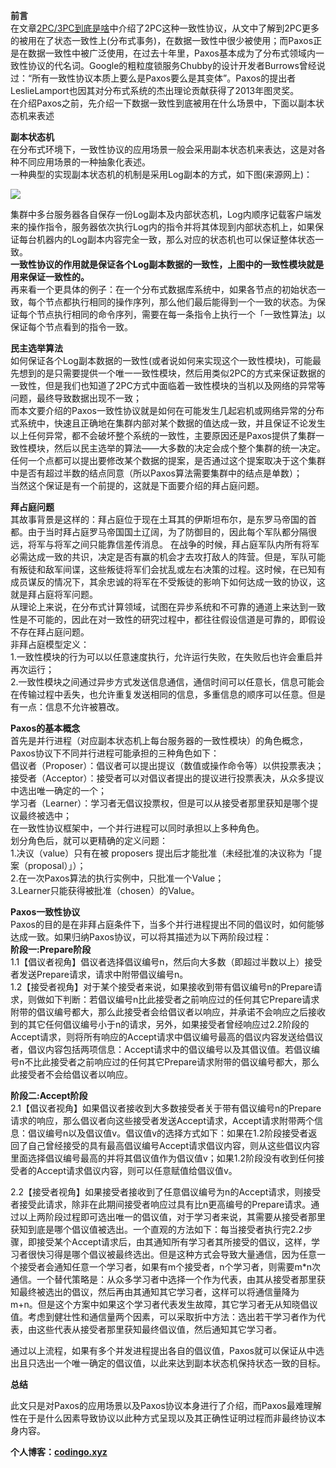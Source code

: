 ﻿**前言**  
在文章[2PC/3PC到底是啥](https://my.oschina.net/OutOfMemory/blog/801096)中介绍了2PC这种一致性协议，从文中了解到2PC更多的被用在了状态一致性上(分布式事务)，在数据一致性中很少被使用；而Paxos正是在数据一致性中被广泛使用，在过去十年里，Paxos基本成为了分布式领域内一致性协议的代名词。Google的粗粒度锁服务Chubby的设计开发者Burrows曾经说过：“所有一致性协议本质上要么是Paxos要么是其变体”。Paxos的提出者LeslieLamport也因其对分布式系统的杰出理论贡献获得了2013年图灵奖。  
在介绍Paxos之前，先介绍一下数据一致性到底被用在什么场景中，下面以副本状态机来表述

**副本状态机**  
在分布式环境下，一致性协议的应用场景一般会采用副本状态机来表达，这是对各种不同应用场景的一种抽象化表述。  
一种典型的实现副本状态机的机制是采用Log副本的方式，如下图(来源网上)：

![](https://static.oschina.net/uploads/space/2016/1217/161601_jKl0_159239.png)

集群中多台服务器各自保存一份Log副本及内部状态机，Log内顺序记载客户端发来的操作指令，服务器依次执行Log内的指令并将其体现到内部状态机上，如果保证每台机器内的Log副本内容完全一致，那么对应的状态机也可以保证整体状态一致。  
**一致性协议的作用就是保证各个Log副本数据的一致性，上图中的一致性模块就是用来保证一致性的。**  
再来看一个更具体的例子：在一个分布式数据库系统中，如果各节点的初始状态一致，每个节点都执行相同的操作序列，那么他们最后能得到一个一致的状态。为保证每个节点执行相同的命令序列，需要在每一条指令上执行一个「一致性算法」以保证每个节点看到的指令一致。

**民主选举算法**  
如何保证各个Log副本数据的一致性(或者说如何来实现这个一致性模块)，可能最先想到的是只需要提供一个唯一一致性模块，然后用类似2PC的方式来保证数据的一致性，但是我们也知道了2PC方式中面临着一致性模块的当机以及网络的异常等问题，最终导致数据出现不一致；  
而本文要介绍的Paxos一致性协议就是如何在可能发生几起宕机或网络异常的分布式系统中，快速且正确地在集群内部对某个数据的值达成一致，并且保证不论发生以上任何异常，都不会破坏整个系统的一致性，主要原因还是Paxos提供了集群一致性模块，然后以民主选举的算法——大多数的决定会成个整个集群的统一决定。任何一个点都可以提出要修改某个数据的提案，是否通过这个提案取决于这个集群中是否有超过半数的结点同意（所以Paxos算法需要集群中的结点是单数）；  
当然这个保证是有一个前提的，这就是下面要介绍的拜占庭问题。

**拜占庭问题**  
其故事背景是这样的：拜占庭位于现在土耳其的伊斯坦布尔，是东罗马帝国的首都。由于当时拜占庭罗马帝国国土辽阔，为了防御目的，因此每个军队都分隔很远，将军与将军之间只能靠信差传消息。 在战争的时候，拜占庭军队内所有将军必需达成一致的共识，决定是否有赢的机会才去攻打敌人的阵营。但是，军队可能有叛徒和敌军间谍，这些叛徒将军们会扰乱或左右决策的过程。这时候，在已知有成员谋反的情况下，其余忠诚的将军在不受叛徒的影响下如何达成一致的协议，这就是拜占庭将军问题。  
从理论上来说，在分布式计算领域，试图在异步系统和不可靠的通道上来达到一致性是不可能的，因此在对一致性的研究过程中，都往往假设信道是可靠的，即假设不存在拜占庭问题。  
非拜占庭模型定义：  
1.一致性模块的行为可以以任意速度执行，允许运行失败，在失败后也许会重启并再次运行；  
2.一致性模块之间通过异步方式发送信息通信，通信时间可以任意长，信息可能会在传输过程中丢失，也允许重复发送相同的信息，多重信息的顺序可以任意。但是有一点：信息不允许被篡改。

**Paxos的基本概念**  
首先是并行进程（对应副本状态机上每台服务器的一致性模块）的角色概念，Paxos协议下不同并行进程可能承担的三种角色如下：  
倡议者（Proposer）：倡议者可以提出提议（数值或操作命令等）以供投票表决；  
接受者（Acceptor）：接受者可以对倡议者提出的提议进行投票表决，从众多提议中选出唯一确定的一个；  
学习者（Learner）：学习者无倡议投票权，但是可以从接受者那里获知是哪个提议最终被选中；  
在一致性协议框架中，一个并行进程可以同时承担以上多种角色。  
划分角色后，就可以更精确的定义问题：  
1.决议（value）只有在被 proposers 提出后才能批准（未经批准的决议称为「提案（proposal）」）；  
2.在一次Paxos算法的执行实例中，只批准一个Value；  
3.Learner只能获得被批准（chosen）的Value。

**Paxos一致性协议**  
Paxos的目的是在非拜占庭条件下，当多个并行进程提出不同的倡议时，如何能够达成一致。如果归纳Paxos协议，可以将其描述为以下两阶段过程：  
**阶段一:Prepare阶段**  
1.1【倡议者视角】倡议者选择倡议编号n，然后向大多数（即超过半数以上）接受者发送Prepare请求，请求中附带倡议编号n。  
1.2【接受者视角】对于某个接受者来说，如果接收到带有倡议编号n的Prepare请求，则做如下判断：若倡议编号n比此接受者之前响应过的任何其它Prepare请求附带的倡议编号都大，那么此接受者会给倡议者以响应，并承诺不会响应之后接收到的其它任何倡议编号小于n的请求，另外，如果接受者曾经响应过2.2阶段的Accept请求，则将所有响应的Accept请求中倡议编号最高的倡议内容发送给倡议者，倡议内容包括两项信息：Accept请求中的倡议编号以及其倡议值。若倡议编号n不比此接受者之前响应过的任何其它Prepare请求附带的倡议编号都大，那么此接受者不会给倡议者以响应。

**阶段二:Accept阶段**  
2.1【倡议者视角】如果倡议者接收到大多数接受者关于带有倡议编号n的Prepare请求的响应，那么倡议者向这些接受者发送Accept请求，Accept请求附带两个信息：倡议编号n以及倡议值v。倡议值v的选择方式如下：如果在1.2阶段接受者返回了自己曾经接受的具有最高倡议编号Accept请求倡议内容，则从这些倡议内容里面选择倡议编号最高的并将其倡议值作为倡议值v；如果1.2阶段没有收到任何接受者的Accept请求倡议内容，则可以任意赋值给倡议值v。

2.2【接受者视角】如果接受者接收到了任意倡议编号为n的Accept请求，则接受者接受此请求，除非在此期间接受者响应过具有比n更高编号的Prepare请求。通过以上两阶段过程即可选出唯一的倡议值，对于学习者来说，其需要从接受者那里获知到底是哪个倡议值被选出。一个直观的方法如下：每当接受者执行完2.2步骤，即接受某个Accept请求后，由其通知所有学习者其所接受的倡议，这样，学习者很快习得是哪个倡议被最终选出。但是这种方式会导致大量通信，因为任意一个接受者会通知任意一个学习者，如果有m个接受者，n个学习者，则需要m*n次通信。一个替代策略是：从众多学习者中选择一个作为代表，由其从接受者那里获知最终被选出的倡议，然后再由其通知其它学习者，这样可以将通信量降为m+n。但是这个方案中如果这个学习者代表发生故障，其它学习者无从知晓倡议值。考虑到健壮性和通信量两个因素，可以采取折中方法：选出若干学习者作为代表，由这些代表从接受者那里获知最终倡议值，然后通知其它学习者。

通过以上流程，如果有多个并发进程提出各自的倡议值，Paxos就可以保证从中选出且只选出一个唯一确定的倡议值，以此来达到副本状态机保持状态一致的目标。

**总结**

此文只是对Paxos的应用场景以及Paxos协议本身进行了介绍，而Paxos最难理解性在于是什么因素导致协议以此种方式呈现以及其正确性证明过程而非最终协议本身内容。

**个人博客：[codingo.xyz](http://codingo.xyz/)**